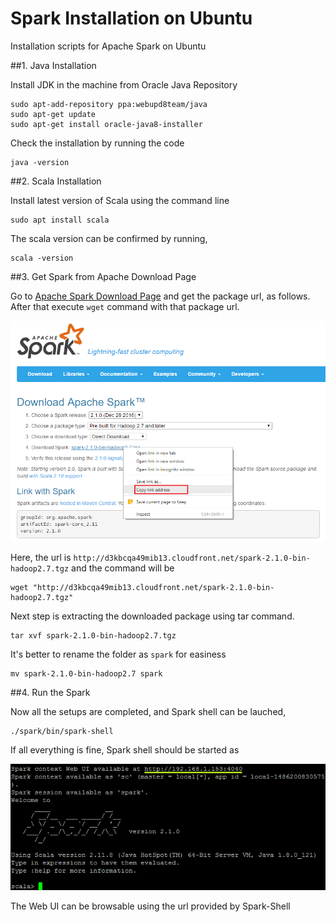 # Spark Installation on Ubuntu
Installation scripts for Apache Spark on Ubuntu

##1. Java Installation

Install JDK in the machine from Oracle Java Repository

```
sudo apt-add-repository ppa:webupd8team/java
sudo apt-get update
sudo apt-get install oracle-java8-installer
```

Check the installation by running the code
```
java -version
```

##2. Scala Installation

Install latest version of Scala using the command line

```
sudo apt install scala
```

The scala version can be confirmed by running,
```
scala -version
```

##3. Get Spark from Apache Download Page

Go to [Apache Spark Download Page](http://spark.apache.org/downloads.html) and get the package url, as follows. After that execute `wget` command with that package url.

![Apache Spark Download Page](images/ApacheSparkDownloadPage.png)

Here, the url is `http://d3kbcqa49mib13.cloudfront.net/spark-2.1.0-bin-hadoop2.7.tgz` and the command will be

```
wget "http://d3kbcqa49mib13.cloudfront.net/spark-2.1.0-bin-hadoop2.7.tgz"
```

Next step is extracting the downloaded package using tar command.

```
tar xvf spark-2.1.0-bin-hadoop2.7.tgz
```

It's better to rename the folder as `spark` for easiness
```
mv spark-2.1.0-bin-hadoop2.7 spark
```

##4. Run the Spark

Now all the setups are completed, and Spark shell can be lauched,
```
./spark/bin/spark-shell
```

If all everything is fine, Spark shell should be started as
 
![Apache Spark Download Page](images/Spark-ShellCommand.png)

The Web UI can be browsable using the url provided by Spark-Shell